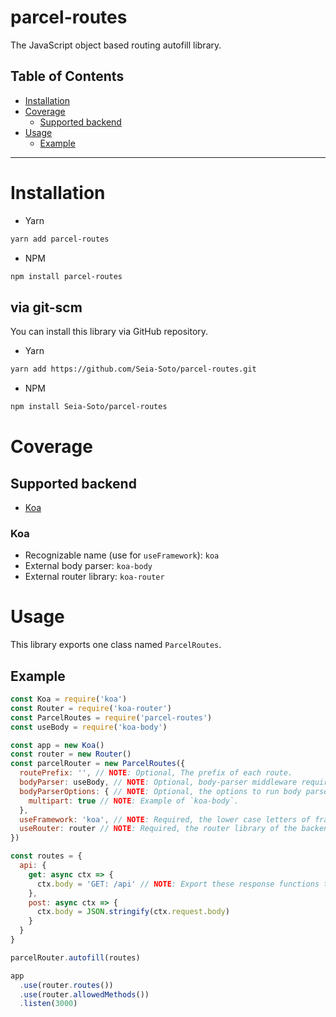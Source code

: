 # parcel-routes

The JavaScript object based routing autofill library.

## Table of Contents

- [Installation](#installation)
- [Coverage](#coverage)
  - [Supported backend](#supported-backend)
- [Usage](#usage)
  - [Example](#example)

----

# Installation

- Yarn

```sh
yarn add parcel-routes
```

- NPM

```sh
npm install parcel-routes
```

## via git-scm

You can install this library via GitHub repository.

- Yarn

```sh
yarn add https://github.com/Seia-Soto/parcel-routes.git
```

- NPM

```sh
npm install Seia-Soto/parcel-routes
```

# Coverage

## Supported backend

- [Koa](#koa)

### Koa

- Recognizable name (use for `useFramework`): `koa`
- External body parser: `koa-body`
- External router library: `koa-router`

# Usage

This library exports one class named `ParcelRoutes`.

## Example

```js
const Koa = require('koa')
const Router = require('koa-router')
const ParcelRoutes = require('parcel-routes')
const useBody = require('koa-body')

const app = new Koa()
const router = new Router()
const parcelRouter = new ParcelRoutes({
  routePrefix: '', // NOTE: Optional, The prefix of each route.
  bodyParser: useBody, // NOTE: Optional, body-parser middleware required by backend such as Koa.
  bodyParserOptions: { // NOTE: Optional, the options to run body parser. If body parser should be configured in library level(as middleware) such as usage of `koa-body` and `koa-router`.
    multipart: true // NOTE: Example of `koa-body`.
  },
  useFramework: 'koa', // NOTE: Required, the lower case letters of framework name(ref -> #supported-backend).
  useRouter: router // NOTE: Required, the router library of the backend framework(ref -> #supported-backend).
})

const routes = {
  api: {
    get: async ctx => {
      ctx.body = 'GET: /api' // NOTE: Export these response functions to the set of handlers.
    },
    post: async ctx => {
      ctx.body = JSON.stringify(ctx.request.body)
    }
  }
}

parcelRouter.autofill(routes)

app
  .use(router.routes())
  .use(router.allowedMethods())
  .listen(3000)
```

